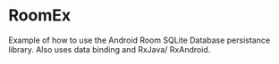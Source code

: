 # RoomEx

Example of how to use the Android Room SQLite Database persistance library. Also uses data binding and RxJava/ RxAndroid.
